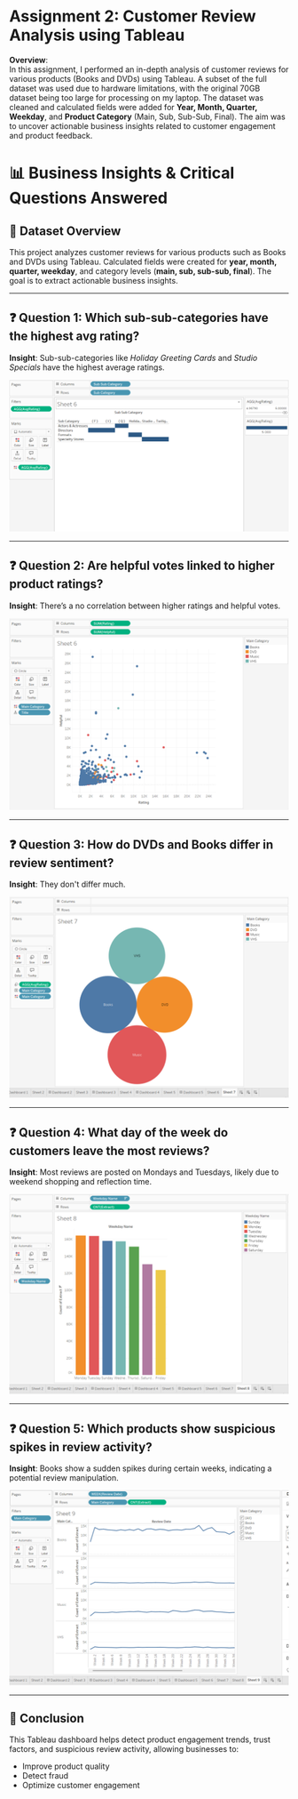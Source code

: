 

# Assignment 2: Customer Review Analysis using Tableau

**Overview**:  
In this assignment, I performed an in-depth analysis of customer reviews for various products (Books and DVDs) using Tableau. A subset of the full dataset was used due to hardware limitations, with the original 70GB dataset being too large for processing on my laptop. The dataset was cleaned and calculated fields were added for **Year, Month, Quarter, Weekday**, and **Product Category** (Main, Sub, Sub-Sub, Final). The aim was to uncover actionable business insights related to customer engagement and product feedback.



# 📊 Business Insights & Critical Questions Answered

## 📁 Dataset Overview

This project analyzes customer reviews for various products such as Books and DVDs using Tableau. Calculated fields were created for **year, month, quarter, weekday**, and category levels (**main, sub, sub-sub, final**). The goal is to extract actionable business insights.

---

## ❓ Question 1: Which sub-sub-categories have the highest avg rating?

**Insight**: Sub-sub-categories like *Holiday Greeting Cards* and *Studio Specials* have the highest average ratings.

![Review Engagement](images/1.png)

---

## ❓ Question 2: Are helpful votes linked to higher product ratings?

**Insight**: There’s a no correlation between higher ratings and helpful votes.

![Helpful Votes vs Ratings](images/2.png)

---

## ❓ Question 3: How do DVDs and Books differ in review sentiment?

**Insight**: They don't differ much.

![DVD vs Book Sentiment](images/3.png)

---

## ❓ Question 4: What day of the week do customers leave the most reviews?

**Insight**: Most reviews are posted on Mondays and Tuesdays, likely due to weekend shopping and reflection time.

![Weekday Review Pattern](images/4.png)

---

## ❓ Question 5: Which products show suspicious spikes in review activity?

**Insight**: Books show a sudden spikes during certain weeks, indicating a potential review manipulation.

![Review Spikes](images/5.png)

---

## 📌 Conclusion

This Tableau dashboard helps detect product engagement trends, trust factors, and suspicious review activity, allowing businesses to:

- Improve product quality
- Detect fraud
- Optimize customer engagement

